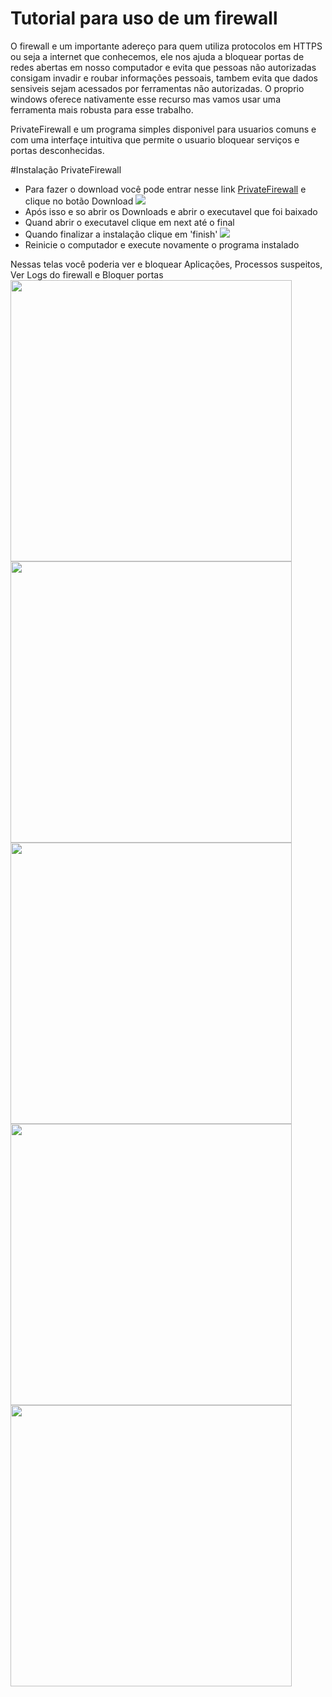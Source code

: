 # Tutorial para uso de um firewall

<p> O firewall e um importante adereço para quem utiliza protocolos em HTTPS ou seja a internet que conhecemos,
ele nos ajuda a bloquear portas de redes abertas em nosso computador e evita que pessoas não autorizadas consigam invadir
 e roubar informações pessoais, tambem evita que dados sensiveis sejam acessados por ferramentas não autorizadas.
O proprio windows oferece nativamente esse recurso mas vamos usar uma ferramenta mais robusta para esse trabalho.</p>


<p> PrivateFirewall e um programa simples disponivel para usuarios comuns e com uma interfaçe intuitiva que permite o usuario bloquear serviços e portas
 desconhecidas.</p>
 
 
#Instalação PrivateFirewall

<ul>
    <li>Para fazer o download você pode entrar nesse link <a href='https://privatefirewall.br.uptodown.com/windows/download'>PrivateFirewall</a> e clique no botão Download
        <img src='https://user-images.githubusercontent.com/31110504/112899310-5fc41400-90b8-11eb-9c9c-010a8aceda06.png'/>
    </li>
    <li>Após isso e so abrir os Downloads e abrir o executavel que foi baixado</li>
    <li>Quand abrir o executavel clique em next até o final <img rc='https://user-images.githubusercontent.com/31110504/112899921-2344e800-90b9-11eb-9d7f-7daf4aeaf26f.png'/></li>
    <li>Quando finalizar a instalação clique em 'finish' <img src='https://user-images.githubusercontent.com/31110504/112900491-f8a75f00-90b9-11eb-9d60-013ee30c67df.png'></li>
    <li>Reinicie o computador e execute novamente o programa instalado </li>
</ul>

Nessas telas você poderia ver e bloquear Aplicações, Processos suspeitos, Ver Logs do firewall e Bloquer portas
<img width='450' src='https://user-images.githubusercontent.com/31110504/112901948-cdbe0a80-90bb-11eb-8f4c-528325f6bf8d.png'>
<img width='450' src='https://user-images.githubusercontent.com/31110504/112902006-e3cbcb00-90bb-11eb-8a62-126ccd1d0911.png'>
<img width='450' src='https://user-images.githubusercontent.com/31110504/112902084-01009980-90bc-11eb-8f05-e722195c9b37.png'>
<img width='450' src='https://user-images.githubusercontent.com/31110504/112902381-6a80a800-90bc-11eb-8643-f55e8d5a837a.jpg'>
<img width='450' src='https://user-images.githubusercontent.com/31110504/112902480-8e43ee00-90bc-11eb-8f04-00a92654b36a.jpg'>



